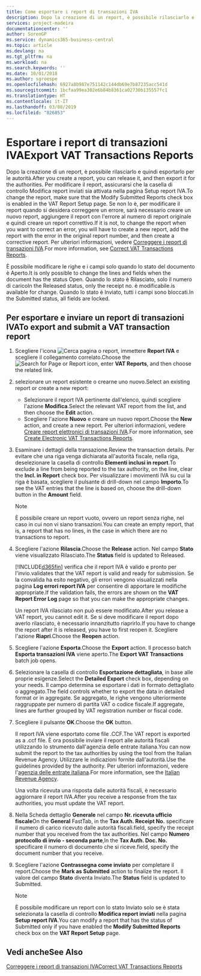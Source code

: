 ```yaml
---
title: Come esportare i report di transazioni IVA
description: Dopo la creazione di un report, è possibile rilasciarlo e quindi esportarlo per le autorità.
services: project-madeira
documentationcenter: ''
author: SorenGP
ms.service: dynamics365-business-central
ms.topic: article
ms.devlang: na
ms.tgt_pltfrm: na
ms.workload: na
ms.search.keywords: ''
ms.date: 10/01/2018
ms.author: sgroespe
ms.openlocfilehash: 6927a8b987e751142c144db69e7b87235acc541d
ms.sourcegitcommit: 1bcfaa99ea302e6b84b8361ca02730b135557fc1
ms.translationtype: HT
ms.contentlocale: it-IT
ms.lasthandoff: 03/08/2019
ms.locfileid: "826853"
---
```

# <a name="export-vat-transactions-reports"></a><span data-ttu-id="7e137-103">Esportare i report di transazioni IVA</span><span class="sxs-lookup"><span data-stu-id="7e137-103">Export VAT Transactions Reports</span></span>
<span data-ttu-id="7e137-104">Dopo la creazione di un report, è possibile rilasciarlo e quindi esportarlo per le autorità.</span><span class="sxs-lookup"><span data-stu-id="7e137-104">After you create a report, you can release it, and then export it for the authorities.</span></span> <span data-ttu-id="7e137-105">Per modificare il report, assicurarsi che la casella di controllo Modifica report inviati sia attivata nella pagina Setup report IVA.</span><span class="sxs-lookup"><span data-stu-id="7e137-105">To change the report, make sure that the Modify Submitted Reports check box is enabled in the VAT Report Setup page.</span></span> <span data-ttu-id="7e137-106">Se non lo è, per modificare il report quando si desidera correggere un errore, sarà necessario creare un nuovo report, aggiungere il report con l'errore al numero di report originale e quindi creare un report correttivo.</span><span class="sxs-lookup"><span data-stu-id="7e137-106">If it is not, to change the report when you want to correct an error, you will have to create a new report, add the report with the error in the original report number, and then create a corrective report.</span></span> <span data-ttu-id="7e137-107">Per ulteriori informazioni, vedere [Correggere i report di transazioni IVA](how-to-correct-vat-transactions-reports.md).</span><span class="sxs-lookup"><span data-stu-id="7e137-107">For more information, see [Correct VAT Transactions Reports](how-to-correct-vat-transactions-reports.md).</span></span>  

<span data-ttu-id="7e137-108">È possibile modificare le righe e i campi solo quando lo stato del documento è Aperto.</span><span class="sxs-lookup"><span data-stu-id="7e137-108">It is only possible to change the lines and fields when the document has the status Open.</span></span> <span data-ttu-id="7e137-109">Quando lo stato è Rilasciato, solo il numero di carico</span><span class="sxs-lookup"><span data-stu-id="7e137-109">In the Released status, only the receipt no.</span></span> <span data-ttu-id="7e137-110">è modificabile.</span><span class="sxs-lookup"><span data-stu-id="7e137-110">is available for change.</span></span> <span data-ttu-id="7e137-111">Quando lo stato è Inviato, tutti i campi sono bloccati.</span><span class="sxs-lookup"><span data-stu-id="7e137-111">In the Submitted status, all fields are locked.</span></span>  

## <a name="to-export-and-submit-a-vat-transaction-report"></a><span data-ttu-id="7e137-112">Per esportare e inviare un report di transazioni IVA</span><span class="sxs-lookup"><span data-stu-id="7e137-112">To export and submit a VAT transaction report</span></span>  

1.  <span data-ttu-id="7e137-113">Scegliere l'icona ![Cerca pagina o report](../../media/ui-search/search_small.png "icona Cerca pagina o report"), immettere **Report IVA** e scegliere il collegamento correlato.</span><span class="sxs-lookup"><span data-stu-id="7e137-113">Choose the ![Search for Page or Report](../../media/ui-search/search_small.png "Search for Page or Report icon") icon, enter **VAT Reports**, and then choose the related link.</span></span>  
2.  <span data-ttu-id="7e137-114">selezionare un report esistente o crearne uno nuovo.</span><span class="sxs-lookup"><span data-stu-id="7e137-114">Select an existing report or create a new report:</span></span>  

    - <span data-ttu-id="7e137-115">Selezionare il report IVA pertinente dall'elenco, quindi scegliere l'azione **Modifica**.</span><span class="sxs-lookup"><span data-stu-id="7e137-115">Select the relevant VAT report from the list, and then choose the **Edit** action.</span></span>  
    - <span data-ttu-id="7e137-116">Scegliere l'azione **Nuovo** e creare un nuovo report.</span><span class="sxs-lookup"><span data-stu-id="7e137-116">Choose the **New** action, and create a new report.</span></span> <span data-ttu-id="7e137-117">Per ulteriori informazioni, vedere [Creare report elettronici di transazioni IVA](how-to-create-electronic-vat-transactions-reports.md).</span><span class="sxs-lookup"><span data-stu-id="7e137-117">For more information, see [Create Electronic VAT Transactions Reports](how-to-create-electronic-vat-transactions-reports.md).</span></span>  

3.  <span data-ttu-id="7e137-118">Esaminare i dettagli della transazione.</span><span class="sxs-lookup"><span data-stu-id="7e137-118">Review the transaction details.</span></span> <span data-ttu-id="7e137-119">Per evitare che una riga venga dichiarata all'autorità fiscale, nella riga, deselezionare la casella di controllo **Elementi inclusi in report**.</span><span class="sxs-lookup"><span data-stu-id="7e137-119">To exclude a line from being reported to the tax authority, on the line, clear the **Incl. in Report** check box.</span></span> <span data-ttu-id="7e137-120">Per visualizzare i movimenti IVA su cui la riga è basata, scegliere il pulsante di drill-down nel campo **Importo**.</span><span class="sxs-lookup"><span data-stu-id="7e137-120">To see the VAT entries that the line is based on, choose the drill-down button in the **Amount** field.</span></span>

    > [!NOTE]  
    >  <span data-ttu-id="7e137-121">È possibile creare un report vuoto, ovvero un report senza righe, nel caso in cui non vi siano transazioni.</span><span class="sxs-lookup"><span data-stu-id="7e137-121">You can create an empty report, that is, a report that has no lines, in the case in which there are no transactions to report.</span></span>  

4.  <span data-ttu-id="7e137-122">Scegliere l'azione **Rilascia**.</span><span class="sxs-lookup"><span data-stu-id="7e137-122">Choose the **Release** action.</span></span> <span data-ttu-id="7e137-123">Nel campo **Stato** viene visualizzato Rilasciato.</span><span class="sxs-lookup"><span data-stu-id="7e137-123">The **Status** field is updated to Released.</span></span>  

    [!INCLUDE[d365fin](../../includes/d365fin_md.md)] <span data-ttu-id="7e137-124">verifica che il report IVA è valido e pronto per l'invio.</span><span class="sxs-lookup"><span data-stu-id="7e137-124">validates that the VAT report is valid and ready for submission.</span></span> <span data-ttu-id="7e137-125">Se la convalida ha esito negativo, gli errori vengono visualizzati nella pagina **Log errori report IVA** per consentire di apportare le modifiche appropriate.</span><span class="sxs-lookup"><span data-stu-id="7e137-125">If the validation fails, the errors are shown on the **VAT Report Error Log** page so that you can make the appropriate changes.</span></span>  

    <span data-ttu-id="7e137-126">Un report IVA rilasciato non può essere modificato.</span><span class="sxs-lookup"><span data-stu-id="7e137-126">After you release a VAT report, you cannot edit it.</span></span> <span data-ttu-id="7e137-127">Se si deve modificare il report dopo averlo rilasciato, è necessario innanzitutto riaprirlo.</span><span class="sxs-lookup"><span data-stu-id="7e137-127">If you have to change the report after it is released, you have to first reopen it.</span></span> <span data-ttu-id="7e137-128">Scegliere l'azione **Riapri**.</span><span class="sxs-lookup"><span data-stu-id="7e137-128">Choose the **Reopen** action.</span></span>  

5.  <span data-ttu-id="7e137-129">Scegliere l'azione **Esporta**.</span><span class="sxs-lookup"><span data-stu-id="7e137-129">Choose the **Export** action.</span></span> <span data-ttu-id="7e137-130">Il processo batch **Esporta transazioni IVA** viene aperto.</span><span class="sxs-lookup"><span data-stu-id="7e137-130">The **Export VAT Transactions** batch job opens.</span></span>  
6.  <span data-ttu-id="7e137-131">Selezionare la casella di controllo **Esportazione dettagliata**, in base alle proprie esigenze.</span><span class="sxs-lookup"><span data-stu-id="7e137-131">Select the **Detailed Export** check box, depending on your needs.</span></span> <span data-ttu-id="7e137-132">Il campo determina se esportare i dati in formato dettagliato o aggregato.</span><span class="sxs-lookup"><span data-stu-id="7e137-132">The field controls whether to export the data in detailed format or in aggregate.</span></span> <span data-ttu-id="7e137-133">Se aggregato, le righe vengono ulteriormente raggruppate per numero di partita VAT o codice fiscale.</span><span class="sxs-lookup"><span data-stu-id="7e137-133">If aggregate, lines are further grouped by VAT registration number or fiscal code.</span></span>  
7.  <span data-ttu-id="7e137-134">Scegliere il pulsante **OK**.</span><span class="sxs-lookup"><span data-stu-id="7e137-134">Choose the **OK** button.</span></span>

    <span data-ttu-id="7e137-135">Il report IVA viene esportato come file .CCF.</span><span class="sxs-lookup"><span data-stu-id="7e137-135">The VAT report is exported as a .ccf file.</span></span> <span data-ttu-id="7e137-136">È ora possibile inviare il report alle autorità fiscali utilizzando lo strumento dall'agenzia delle entrate italiana.</span><span class="sxs-lookup"><span data-stu-id="7e137-136">You can now submit the report to the tax authorities by using the tool from the Italian Revenue Agency.</span></span> <span data-ttu-id="7e137-137">Utilizzare le indicazioni fornite dall'autorità.</span><span class="sxs-lookup"><span data-stu-id="7e137-137">Use the guidelines provided by the authority.</span></span> <span data-ttu-id="7e137-138">Per ulteriori informazioni, vedere l'[agenzia delle entrate italiana](https://go.microsoft.com/fwlink/?LinkID=206524).</span><span class="sxs-lookup"><span data-stu-id="7e137-138">For more information, see the [Italian Revenue Agency](https://go.microsoft.com/fwlink/?LinkID=206524).</span></span>  

    <span data-ttu-id="7e137-139">Una volta ricevuta una risposta dalle autorità fiscali, è necessario aggiornare il report IVA.</span><span class="sxs-lookup"><span data-stu-id="7e137-139">After you receive a response from the tax authorities, you must update the VAT report.</span></span>  

8.  <span data-ttu-id="7e137-140">Nella Scheda dettaglio **Generale** nel campo **Nr. ricevuta ufficio fiscale**</span><span class="sxs-lookup"><span data-stu-id="7e137-140">On the **General** FastTab, in the **Tax Auth. Receipt No.**</span></span> <span data-ttu-id="7e137-141">specificare il numero di carico ricevuto dalle autorità fiscali.</span><span class="sxs-lookup"><span data-stu-id="7e137-141">field, specify the receipt number that you received from the tax authorities.</span></span> <span data-ttu-id="7e137-142">Nel campo **Numero protocollo di invio - seconda parte**,</span><span class="sxs-lookup"><span data-stu-id="7e137-142">In the **Tax Auth. Doc. No.**</span></span> <span data-ttu-id="7e137-143">specificare il numero di documento che si riceve.</span><span class="sxs-lookup"><span data-stu-id="7e137-143">field, specify the document number that you receive.</span></span>  
9. <span data-ttu-id="7e137-144">Scegliere l'azione **Contrassegna come inviato** per completare il report.</span><span class="sxs-lookup"><span data-stu-id="7e137-144">Choose the **Mark as Submitted** action to finalize the report.</span></span> <span data-ttu-id="7e137-145">Il valore del campo **Stato** diventa Inviato.</span><span class="sxs-lookup"><span data-stu-id="7e137-145">The **Status** field is updated to Submitted.</span></span>  

    > [!NOTE]  
    >  <span data-ttu-id="7e137-146">È possibile modificare un report con lo stato Inviato solo se è stata selezionata la casella di controllo **Modifica report inviati** nella pagina **Setup report IVA**.</span><span class="sxs-lookup"><span data-stu-id="7e137-146">You can modify a report that has the status of Submitted only if you have enabled the **Modify Submitted Reports** check box on the **VAT Report Setup** page.</span></span>  

## <a name="see-also"></a><span data-ttu-id="7e137-147">Vedi anche</span><span class="sxs-lookup"><span data-stu-id="7e137-147">See Also</span></span>  
[<span data-ttu-id="7e137-148">Correggere i report di transazioni IVA</span><span class="sxs-lookup"><span data-stu-id="7e137-148">Correct VAT Transactions Reports</span></span>](how-to-correct-vat-transactions-reports.md)
